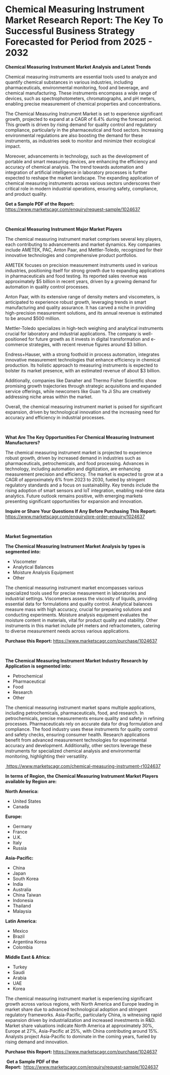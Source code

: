 <p><h1>Chemical Measuring Instrument Market Research Report: The Key To Successful Business Strategy Forecasted for Period from 2025 - 2032</h1></p><p><strong>Chemical Measuring Instrument Market Analysis and Latest Trends</strong></p>
<p><p>Chemical measuring instruments are essential tools used to analyze and quantify chemical substances in various industries, including pharmaceuticals, environmental monitoring, food and beverage, and chemical manufacturing. These instruments encompass a wide range of devices, such as spectrophotometers, chromatographs, and pH meters, enabling precise measurement of chemical properties and concentrations.</p><p>The Chemical Measuring Instrument Market is set to experience significant growth, projected to expand at a CAGR of 6.4% during the forecast period. This growth is driven by rising demand for quality control and regulatory compliance, particularly in the pharmaceutical and food sectors. Increasing environmental regulations are also boosting the demand for these instruments, as industries seek to monitor and minimize their ecological impact.</p><p>Moreover, advancements in technology, such as the development of portable and smart measuring devices, are enhancing the efficiency and accuracy of chemical analysis. The trend towards automation and integration of artificial intelligence in laboratory processes is further expected to reshape the market landscape. The expanding application of chemical measuring instruments across various sectors underscores their critical role in modern industrial operations, ensuring safety, compliance, and product quality.</p></p>
<p><strong>Get a Sample PDF of the Report:&nbsp;</strong> <a href="https://www.marketscagr.com/enquiry/request-sample/1024637?utm_campaign=3056&utm_medium=2&utm_source=Github&utm_content=ia&utm_term=18042025&utm_id=chemical-measuring-instrument">https://www.marketscagr.com/enquiry/request-sample/1024637</a></p>
<p>&nbsp;</p>
<p><strong>Chemical Measuring Instrument Major Market Players</strong></p>
<p><p>The chemical measuring instrument market comprises several key players, each contributing to advancements and market dynamics. Key companies include AMETEK, PAC, Anton Paar, and Mettler-Toledo, recognized for their innovative technologies and comprehensive product portfolios. </p><p>AMETEK focuses on precision measurement instruments used in various industries, positioning itself for strong growth due to expanding applications in pharmaceuticals and food testing. Its reported sales revenue was approximately $5 billion in recent years, driven by a growing demand for automation in quality control processes.</p><p>Anton Paar, with its extensive range of density meters and viscometers, is anticipated to experience robust growth, leveraging trends in smart manufacturing and quality assurance. It has carved a niche in providing high-precision measurement solutions, and its annual revenue is estimated to be around $500 million.</p><p>Mettler-Toledo specializes in high-tech weighing and analytical instruments crucial for laboratory and industrial applications. The company is well-positioned for future growth as it invests in digital transformation and e-commerce strategies, with recent revenue figures around $3 billion. </p><p>Endress+Hauser, with a strong foothold in process automation, integrates innovative measurement technologies that enhance efficiency in chemical production. Its holistic approach to measuring instruments is expected to bolster its market presence, with an estimated revenue of about $3 billion.</p><p>Additionally, companies like Danaher and Thermo Fisher Scientific show promising growth trajectories through strategic acquisitions and expanded service offerings, while newcomers like Guan Ya Ji Shu are creatively addressing niche areas within the market.</p><p>Overall, the chemical measuring instrument market is poised for significant expansion, driven by technological innovation and the increasing need for accuracy and efficiency in industrial processes.</p></p>
<p>&nbsp;</p>
<p><strong>What Are The Key Opportunities For Chemical Measuring Instrument Manufacturers?</strong></p>
<p><p>The chemical measuring instrument market is projected to experience robust growth, driven by increased demand in industries such as pharmaceuticals, petrochemicals, and food processing. Advances in technology, including automation and digitization, are enhancing measurement precision and efficiency. The market is expected to grow at a CAGR of approximately 6% from 2023 to 2030, fueled by stringent regulatory standards and a focus on sustainability. Key trends include the rising adoption of smart sensors and IoT integration, enabling real-time data analytics. Future outlook remains positive, with emerging markets presenting significant opportunities for expansion and innovation.</p></p>
<p><strong>Inquire or Share Your Questions If Any Before Purchasing This Report:</strong> <a href="https://www.marketscagr.com/enquiry/pre-order-enquiry/1024637?utm_campaign=3056&utm_medium=2&utm_source=Github&utm_content=ia&utm_term=18042025&utm_id=chemical-measuring-instrument">https://www.marketscagr.com/enquiry/pre-order-enquiry/1024637</a></p>
<p>&nbsp;</p>
<p><strong>Market Segmentation</strong></p>
<p><strong>The Chemical Measuring Instrument Market Analysis by types is segmented into:</strong></p>
<p><ul><li>Viscometer</li><li>Analytical Balances</li><li>Moisture Analysis Equipment</li><li>Other</li></ul></p>
<p><p>The chemical measuring instrument market encompasses various specialized tools used for precise measurement in laboratories and industrial settings. Viscometers assess the viscosity of liquids, providing essential data for formulations and quality control. Analytical balances measure mass with high accuracy, crucial for preparing solutions and conducting experiments. Moisture analysis equipment evaluates the moisture content in materials, vital for product quality and stability. Other instruments in this market include pH meters and refractometers, catering to diverse measurement needs across various applications.</p></p>
<p><strong>Purchase this Report:&nbsp;</strong><a href="https://www.marketscagr.com/purchase/1024637?utm_campaign=3056&utm_medium=2&utm_source=Github&utm_content=ia&utm_term=18042025&utm_id=chemical-measuring-instrument">https://www.marketscagr.com/purchase/1024637</a></p>
<p>&nbsp;</p>
<p><strong>The Chemical Measuring Instrument Market Industry Research by Application is segmented into:</strong></p>
<p><ul><li>Petrochemical</li><li>Pharmaceutical</li><li>Food</li><li>Research</li><li>Other</li></ul></p>
<p><p>The chemical measuring instrument market spans multiple applications, including petrochemicals, pharmaceuticals, food, and research. In petrochemicals, precise measurements ensure quality and safety in refining processes. Pharmaceuticals rely on accurate data for drug formulation and compliance. The food industry uses these instruments for quality control and safety checks, ensuring consumer health. Research applications benefit from advanced measurement technologies for experimental accuracy and development. Additionally, other sectors leverage these instruments for specialized chemical analysis and environmental monitoring, highlighting their versatility.</p></p>
<p><a href="https://www.marketscagr.com/chemical-measuring-instrument-r1024637?utm_campaign=3056&utm_medium=2&utm_source=Github&utm_content=ia&utm_term=18042025&utm_id=chemical-measuring-instrument">&nbsp;https://www.marketscagr.com/chemical-measuring-instrument-r1024637</a></p>
<p><strong>In terms of Region, the Chemical Measuring Instrument Market Players available by Region are:</strong></p>
<p>
    <p> <strong> North America: </strong>
        <ul>
            <li>United States</li>
            <li>Canada</li>
        </ul>
        </p> 
    <p> <strong> Europe: </strong>
        <ul>
            <li>Germany</li>
            <li>France</li>
            <li>U.K.</li>
            <li>Italy</li>
            <li>Russia</li>
        </ul>
        </p> 
    <p> <strong> Asia-Pacific: </strong>
        <ul>
            <li>China</li>
            <li>Japan</li>
            <li>South Korea</li>
            <li>India</li>
            <li>Australia</li>
            <li>China Taiwan</li>
            <li>Indonesia</li>
            <li>Thailand</li>
            <li>Malaysia</li>
        </ul>
        </p> 
    <p> <strong> Latin America: </strong>
        <ul>
            <li>Mexico</li>
            <li>Brazil</li>
            <li>Argentina Korea</li>
            <li>Colombia</li>
        </ul>
        </p> 
    <p> <strong> Middle East & Africa: </strong>
        <ul>
            <li>Turkey</li>
            <li>Saudi</li>
            <li>Arabia</li>
            <li>UAE</li>
            <li>Korea</li>
        </ul>
    </p>
    </p>
<p><p>The chemical measuring instrument market is experiencing significant growth across various regions, with North America and Europe leading in market share due to advanced technological adoption and stringent regulatory frameworks. Asia-Pacific, particularly China, is witnessing rapid expansion driven by industrialization and increased investments in R&D. Market share valuations indicate North America at approximately 30%, Europe at 27%, Asia-Pacific at 25%, with China contributing around 15%. Analysts project Asia-Pacific to dominate in the coming years, fueled by rising demand and innovation.</p></p>
<p><strong>Purchase this Report: </strong><a href="https://www.marketscagr.com/purchase/1024637?utm_campaign=3056&utm_medium=2&utm_source=Github&utm_content=ia&utm_term=18042025&utm_id=chemical-measuring-instrument">https://www.marketscagr.com/purchase/1024637</a></p>
<p>&nbsp;<strong>Get a Sample PDF of the Report:&nbsp;&nbsp;</strong><a href="https://www.marketscagr.com/enquiry/request-sample/1024637?utm_campaign=3056&utm_medium=2&utm_source=Github&utm_content=ia&utm_term=18042025&utm_id=chemical-measuring-instrument">https://www.marketscagr.com/enquiry/request-sample/1024637</a></p>
<p><strong></strong></p>
<p><p></p><p></p><p></p></p>